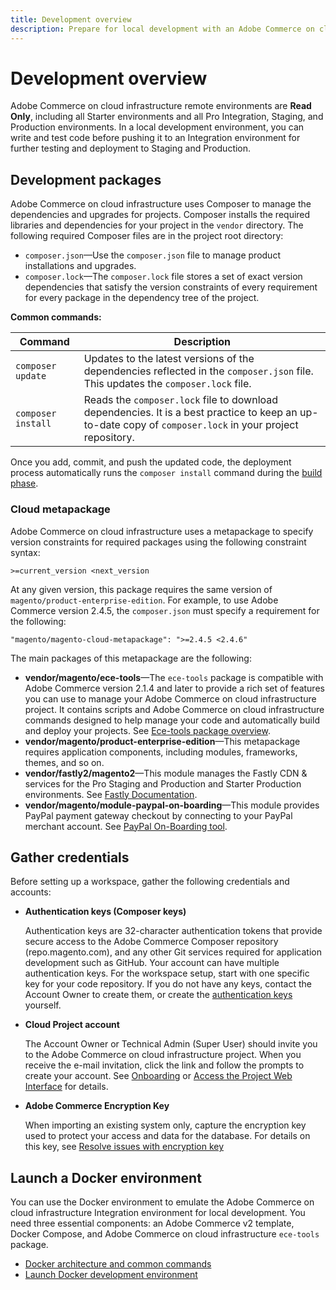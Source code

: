 ```yaml
---
title: Development overview
description: Prepare for local development with an Adobe Commerce on cloud infrastructure project.
---
```


# Development overview

Adobe Commerce on cloud infrastructure remote environments are **Read Only**, including all Starter environments and all Pro Integration, Staging, and Production environments. In a local development environment, you can write and test code before pushing it to an Integration environment for further testing and deployment to Staging and Production.

## Development packages

Adobe Commerce on cloud infrastructure uses Composer to manage the dependencies and upgrades for projects. Composer installs the required libraries and dependencies for your project in the `vendor` directory. The following required Composer files are in the project root directory:

- `composer.json`—Use the `composer.json` file to manage product installations and upgrades.
- `composer.lock`—The `composer.lock` file stores a set of exact version dependencies that satisfy the version constraints of every requirement for every package in the dependency tree of the project.

**Common commands:**

| Command | Description |
| ------- | ----------- |
| `composer update` | Updates to the latest versions of the dependencies reflected in the `composer.json` file. This updates the `composer.lock` file. |
| `composer install` | Reads the `composer.lock` file to download dependencies. It is a best practice to keep an up-to-date copy of `composer.lock` in your project repository. |

Once you add, commit, and push the updated code, the deployment process automatically runs the `composer install` command during the [build phase](../deploy/process.md#build-phase-build-phase).

### Cloud metapackage

Adobe Commerce on cloud infrastructure uses a metapackage to specify version constraints for required packages using the following constraint syntax:

```text
>=current_version <next_version
```

At any given version, this package requires the same version of `magento/product-enterprise-edition`. For example, to use Adobe Commerce version 2.4.5, the `composer.json` must specify a requirement for the following:

```text
"magento/magento-cloud-metapackage": ">=2.4.5 <2.4.6"
```

The main packages of this metapackage are the following:

-  **vendor/magento/ece-tools**—The `ece-tools` package is compatible with Adobe Commerce version 2.1.4 and later to provide a rich set of features you can use to manage your Adobe Commerce on cloud infrastructure project. It contains scripts and Adobe Commerce on cloud infrastructure commands designed to help manage your code and automatically build and deploy your projects. See [Ece-tools package overview](../dev-tools/package-overview.md).
-  **vendor/magento/product-enterprise-edition**—This metapackage requires application components, including modules, frameworks, themes, and so on.
-  **vendor/fastly2/magento2**—This module manages the Fastly CDN & services for the Pro Staging and Production and Starter Production environments. See [Fastly Documentation](https://devdocs.magento.com/cloud/cdn/cloud-fastly.html).
-  **vendor/magento/module-paypal-on-boarding**—This module provides PayPal payment gateway checkout by connecting to your PayPal merchant account. See [PayPal On-Boarding tool](../store/paypal.md).

## Gather credentials

Before setting up a workspace, gather the following credentials and accounts:

-  **Authentication keys (Composer keys)**

    Authentication keys are 32-character authentication tokens that provide secure access to the Adobe Commerce Composer repository (repo.magento.com), and any other Git services required for application development such as GitHub. Your account can have multiple authentication keys. For the workspace setup, start with one specific key for your code repository. If you do not have any keys, contact the Account Owner to create them, or create the [authentication keys](authentication-keys.md) yourself.

-  **Cloud Project account**

    The Account Owner or Technical Admin (Super User) should invite you to the Adobe Commerce on cloud infrastructure project. When you receive the e-mail invitation, click the link and follow the prompts to create your account. See [Onboarding](../../get-started/onboarding.md) or [Access the Project Web Interface](../project/overview.md) for details.

-  **Adobe Commerce Encryption Key**

    When importing an existing system only, capture the encryption key used to protect your access and data for the database. For details on this key, see [Resolve issues with encryption key](https://support.magento.com/hc/en-us/articles/360033978652)

## Launch a Docker environment

You can use the Docker environment to emulate the Adobe Commerce on cloud infrastructure Integration environment for local development. You need three essential components: an Adobe Commerce v2 template, Docker Compose, and Adobe Commerce on cloud infrastructure `ece-tools` package.

-  [Docker architecture and common commands](https://devdocs.magento.com/cloud/docker/docker-development.html)
-  [Launch Docker development environment](https://devdocs.magento.com/cloud/docker/docker-config.html)
